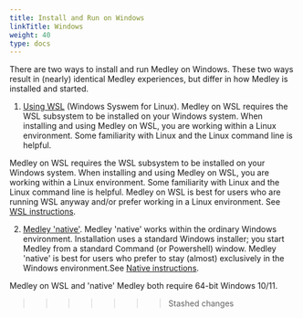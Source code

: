 ```yaml
---
title: Install and Run on Windows
linkTitle: Windows
weight: 40
type: docs
---
```


There are two ways to install and run Medley on Windows. These two ways result in (nearly) identical Medley experiences, but differ in how Medley is installed and started.

1. [Using WSL](wsl) (Windows Syswem for Linux). Medley on WSL requires the WSL subsystem to be installed on your Windows system. When installing and using Medley on WSL, you are working within a Linux environment. Some familiarity with Linux and the Linux command line is helpful. 

Medley on WSL requires the WSL subsystem to be installed on your Windows system. When installing and using Medley on WSL, you are working within a Linux environment. Some familiarity with Linux and the Linux command line is helpful.  Medley on WSL is best for users who are running WSL anyway and/or prefer working in a Linux environment. See [WSL instructions](wsl).

2. [Medley 'native'](native). Medley 'native' works within the ordinary Windows environment. Installation uses a standard Windows installer; you start Medley from a standard Command (or Powershell) window.  Medley 'native' is best for users who prefer to stay (almost) exclusively in the Windows environment.See [Native instructions](native).
 
Medley on WSL and 'native' Medley both require 64-bit Windows 10/11.
>>>>>>> Stashed changes
